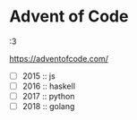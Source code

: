 # Advent of Code

:3

https://adventofcode.com/

- [ ] 2015 :: js
- [ ] 2016 :: haskell
- [ ] 2017 :: python
- [ ] 2018 :: golang